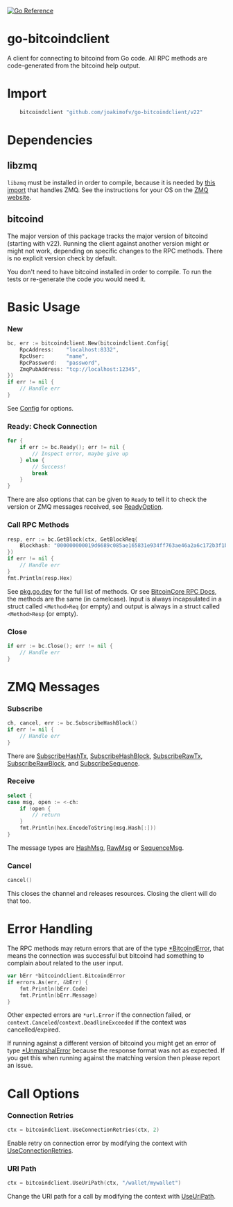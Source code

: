 [![Go Reference](https://pkg.go.dev/badge/github.com/joakimofv/go-bitcoindclient/v22.svg)](https://pkg.go.dev/github.com/joakimofv/go-bitcoindclient/v22)

go-bitcoindclient
=================

A client for connecting to bitcoind from Go code.
All RPC methods are code-generated from the bitcoind help output.

# Import

```go
	bitcoindclient "github.com/joakimofv/go-bitcoindclient/v22"
```

# Dependencies

## libzmq

`libzmq` must be installed in order to compile, because it is needed by [this import](github.com/pebbe/zmq4) that handles ZMQ.
See the instructions for your OS on the [ZMQ website](https://zeromq.org/download/).

## bitcoind

The major version of this package tracks the major version of bitcoind (starting with v22).
Running the client against another version might or might not work, depending on specific changes to the RPC methods.
There is no explicit version check by default.

You don't need to have bitcoind installed in order to compile. To run the tests or re-generate the code you would need it.

# Basic Usage

### New

```go
bc, err := bitcoindclient.New(bitcoindclient.Config{
	RpcAddress:    "localhost:8332",
	RpcUser:       "name",
	RpcPassword:   "password",
	ZmqPubAddress: "tcp://localhost:12345",
})
if err != nil {
	// Handle err
}
```

See [Config](https://pkg.go.dev/github.com/joakimofv/go-bitcoindclient/v22#Config) for options.

### Ready: Check Connection

```go
for {
	if err := bc.Ready(); err != nil {
		// Inspect error, maybe give up
	} else {
		// Success!
		break
	}
}
```

There are also options that can be given to `Ready` to tell it to check the version or ZMQ messages received, see [ReadyOption](https://pkg.go.dev/github.com/joakimofv/go-bitcoindclient/v22#ReadyOption).

### Call RPC Methods

```go
resp, err := bc.GetBlock(ctx, GetBlockReq{
	Blockhash: "000000000019d6689c085ae165831e934ff763ae46a2a6c172b3f1b60a8ce26f",
})
if err != nil {
	// Handle err
}
fmt.Println(resp.Hex)
```

See [pkg.go.dev](https://pkg.go.dev/github.com/joakimofv/go-bitcoindclient/v22#pkg-index) for the full list of methods. Or see [BitcoinCore RPC Docs](https://bitcoincore.org/en/doc/), the methods are the same (in camelcase). Input is always incapsulated in a struct called `<Method>Req` (or empty) and output is always in a struct called `<Method>Resp` (or empty).

### Close

```go
if err := bc.Close(); err != nil {
	// Handle err
}
```

# ZMQ Messages

### Subscribe

```go
ch, cancel, err := bc.SubscribeHashBlock()
if err != nil {
	// Handle err
}
```

There are [SubscribeHashTx](https://pkg.go.dev/github.com/joakimofv/go-bitcoindclient/v22#SubscribeHashTx), [SubscribeHashBlock](https://pkg.go.dev/github.com/joakimofv/go-bitcoindclient/v22#SubscribeHashBlock), [SubscribeRawTx](https://pkg.go.dev/github.com/joakimofv/go-bitcoindclient/v22#SubscribeRawTx), [SubscribeRawBlock](https://pkg.go.dev/github.com/joakimofv/go-bitcoindclient/v22#SubscribeRawBlock), and [SubscribeSequence](https://pkg.go.dev/github.com/joakimofv/go-bitcoindclient/v22#SubscribeSequence).

### Receive

```go
select {
case msg, open := <-ch:
	if !open {
		// return
	}
	fmt.Println(hex.EncodeToString(msg.Hash[:]))
}
```

The message types are [HashMsg](https://pkg.go.dev/github.com/joakimofv/go-bitcoindclient/v22#HashMsg), [RawMsg](https://pkg.go.dev/github.com/joakimofv/go-bitcoindclient/v22#RawMsg) or [SequenceMsg](https://pkg.go.dev/github.com/joakimofv/go-bitcoindclient/v22#SequenceMsg).

### Cancel

```go
cancel()
```

This closes the channel and releases resources. Closing the client will do that too.

# Error Handling

The RPC methods may return errors that are of the type [\*BitcoindError](https://pkg.go.dev/github.com/joakimofv/go-bitcoindclient/v22#BitcoindError), that means the connection was successful but bitcoind had something to complain about related to the user input.

```go
var bErr *bitcoindclient.BitcoindError
if errors.As(err, &bErr) {
	fmt.Println(bErr.Code)
	fmt.Println(bErr.Message)
}
```

Other expected errors are `*url.Error` if the connection failed, or `context.Canceled`/`context.DeadlineExceeded` if the context was cancelled/expired.

If running against a different version of bitcoind you might get an error of type [\*UnmarshalError](https://pkg.go.dev/github.com/joakimofv/go-bitcoindclient/v22#UnmarshalError) because the response format was not as expected. If you get this when running against the matching version then please report an issue.

# Call Options

### Connection Retries

```go
ctx = bitcoindclient.UseConnectionRetries(ctx, 2)
```

Enable retry on connection error by modifying the context with [UseConnectionRetries](https://pkg.go.dev/github.com/joakimofv/go-bitcoindclient/v22#UseConnectionRetries).

### URI Path

```go
ctx = bitcoindclient.UseUriPath(ctx, "/wallet/mywallet")
```

Change the URI path for a call by modifying the context with [UseUriPath](https://pkg.go.dev/github.com/joakimofv/go-bitcoindclient/v22#UseUriPath).

